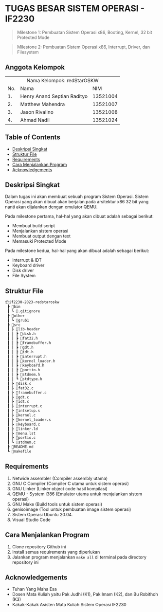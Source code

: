 # TUGAS BESAR SISTEM OPERASI - IF2230 
> Milestone 1: Pembuatan Sistem Operasi x86, Booting, Kernel, 32 bit Protected Mode

> Milestone 2: Pembuatan Sistem Operasi x86, Interrupt, Driver, dan Filesystem

## Anggota Kelompok
<table>
    <tr>
        <td colspan="3", align = "center"><center>Nama Kelompok: redStarOSKW</center></td>
    </tr>
    <tr>
        <td>No.</td>
        <td>Nama</td>
        <td>NIM</td>
    </tr>
    <tr>
        <td>1.</td>
        <td>Henry Anand Septian Radityo</td>
        <td>13521004</td>
    </tr>
    <tr>
        <td>2.</td>
        <td>Matthew Mahendra</td>
        <td>13521007</td>
    </tr>
    <tr>
        <td>3.</td>
        <td>Jason Rivalino</td>
        <td>13521008</td>
    </tr>
        <tr>
        <td>4.</td>
        <td>Ahmad Nadil</td>
        <td>13521024</td>
    </tr>
</table>

## Table of Contents
* [Deskripsi Singkat](#deskripsi-singkat)
* [Struktur File](#struktur-file)
* [Requirements](#requirements)
* [Cara Menjalankan Program](#cara-menjalankan-program)
* [Acknowledgements](#acknowledgements)

## Deskripsi Singkat 
Dalam tugas ini akan membuat sebuah program Sistem Operasi. Sistem Operasi yang akan dibuat akan berjalan pada arsitektur x86 32 bit yang nanti akan dijalankan dengan emulator QEMU. 

Pada milestone pertama, hal-hal yang akan dibuat adalah sebagai berikut:
- Membuat build script
- Menjalankan sistem operasi
- Membuat output dengan text
- Memasuki Protected Mode

Pada milestone kedua, hal-hal yang akan dibuat adalah sebagai berikut:
- Interrupt & IDT
- Keyboard driver
- Disk driver
- File System

## Struktur File
```bash
📦if2230-2023-redstaroskw
 ┣ 📂bin
 ┃ ┗ 📜.gitignore
 ┣ 📂other
 ┃ ┗ 📜grub1
 ┣ 📂src
 ┃ ┣ 📂lib-header
 ┃ ┃ ┣ 📜disk.h
 ┃ ┃ ┣ 📜fat32.h
 ┃ ┃ ┣ 📜framebuffer.h
 ┃ ┃ ┣ 📜gdt.h
 ┃ ┃ ┣ 📜idt.h
 ┃ ┃ ┣ 📜interrupt.h
 ┃ ┃ ┣ 📜kernel_loader.h
 ┃ ┃ ┣ 📜keyboard.h
 ┃ ┃ ┣ 📜portio.h
 ┃ ┃ ┣ 📜stdmem.h
 ┃ ┃ ┗ 📜stdtype.h
 ┃ ┣ 📜disk.c 
 ┃ ┣ 📜fat32.c
 ┃ ┣ 📜framebuffer.c
 ┃ ┣ 📜gdt.c
 ┃ ┣ 📜idt.c
 ┃ ┣ 📜interrupt.c
 ┃ ┣ 📜intsetup.s
 ┃ ┣ 📜kernel.c
 ┃ ┣ 📜kernel_loader.s
 ┃ ┣ 📜keyboard.c
 ┃ ┣ 📜linker.ld
 ┃ ┣ 📜menu.lst
 ┃ ┣ 📜portio.c
 ┃ ┗ 📜stdmem.c
 ┣ 📜README.md
 ┗ 📜makefile
 ```
 
 ## Requirements
 1. Netwide assembler (Compiler assembly utama)
 2. GNU C Compiler (Compiler C utama untuk sistem operasi)
 3. GNU Linker (Linker object code hasil kompilasi)
 4. QEMU - System i386 (Emulator utama untuk menjalankan sistem operasi)
 5. GNU Make (Build tools untuk sistem operasi)
 6. genisoimage (Tool untuk pembuatan image sistem operasi)
 7. Sistem Operasi Ubuntu 20.04.
 8. Visual Studio Code
 
 ## Cara Menjalankan Program
 1. Clone repository Github ini
 2. Install semua requirements yang diperlukan
 3. Jalankan program menjalankan `make all` di terminal pada directory repository ini
 
 ## Acknowledgements
- Tuhan Yang Maha Esa
- Dosen Mata Kuliah yaitu Pak Judhi (K1), Pak Imam (K2), dan Bu Robithoh (K3)
- Kakak-Kakak Asisten Mata Kuliah Sistem Operasi IF2230
